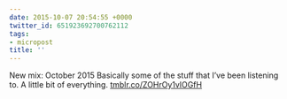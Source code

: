 ```yaml
---
date: 2015-10-07 20:54:55 +0000
twitter_id: 651923692700762112
tags:
- micropost
title: ''
---
```


New mix: October 2015 Basically some of the stuff that I’ve been listening to. A little bit of everything. [tmblr.co/ZOHrOy1vlOGfH](http://tmblr.co/ZOHrOy1vlOGfH)

